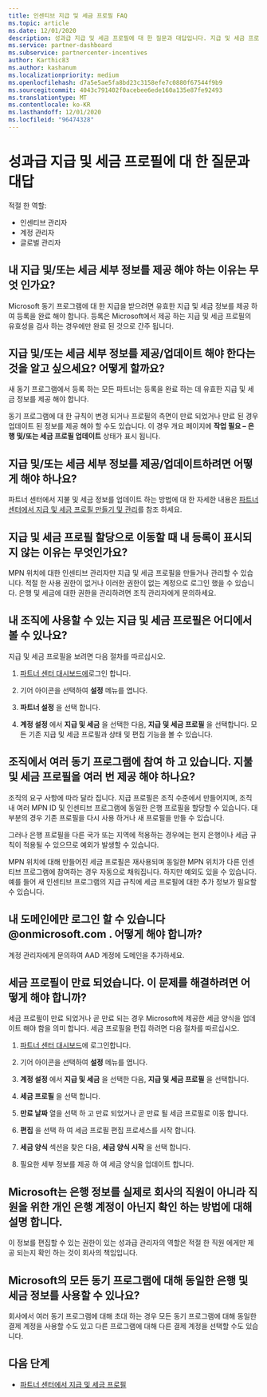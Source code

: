 ```yaml
---
title: 인센티브 지급 및 세금 프로필 FAQ
ms.topic: article
ms.date: 12/01/2020
description: 성과급 지급 및 세금 프로필에 대 한 질문과 대답입니다. 지급 및 세금 프로필을 볼 수 없는 이유와이에 대해 수행할 작업에 대 한 질문이 있습니다.
ms.service: partner-dashboard
ms.subservice: partnercenter-incentives
author: Karthic83
ms.author: kashanum
ms.localizationpriority: medium
ms.openlocfilehash: d7a5e5ae5fa8bd23c3158efe7c0880f67544f9b9
ms.sourcegitcommit: 4043c791402f0acebee6ede160a135e87fe92493
ms.translationtype: MT
ms.contentlocale: ko-KR
ms.lasthandoff: 12/01/2020
ms.locfileid: "96474328"
---
```

# <a name="frequently-asked-questions-regarding-incentives-payout-and-tax-profiles"></a>성과급 지급 및 세금 프로필에 대 한 질문과 대답

적절 한 역할:

- 인센티브 관리자
- 계정 관리자
- 글로벌 관리자

## <a name="why-do-i-need-to-provide-my-payout-andor-tax-details"></a>내 지급 및/또는 세금 세부 정보를 제공 해야 하는 이유는 무엇 인가요?

Microsoft 동기 프로그램에 대 한 지급을 받으려면 유효한 지급 및 세금 정보를 제공 하 여 등록을 완료 해야 합니다. 등록은 Microsoft에서 제공 하는 지급 및 세금 프로필의 유효성을 검사 하는 경우에만 완료 된 것으로 간주 됩니다.

## <a name="how-do-i-know-that-i-need-to-provideupdate-my-payout-andor-tax-details"></a>지급 및/또는 세금 세부 정보를 제공/업데이트 해야 한다는 것을 알고 싶으세요? 어떻게 할까요?

새 동기 프로그램에서 등록 하는 모든 파트너는 등록을 완료 하는 데 유효한 지급 및 세금 정보를 제공 해야 합니다.

동기 프로그램에 대 한 규칙이 변경 되거나 프로필의 측면이 만료 되었거나 만료 된 경우 업데이트 된 정보를 제공 해야 할 수도 있습니다. 이 경우 개요 페이지에 **작업 필요 – 은행 및/또는 세금 프로필 업데이트** 상태가 표시 됩니다.

## <a name="how-do-i-provide-update-my-payout-and-or-tax-details"></a>지급 및/또는 세금 세부 정보를 제공/업데이트하려면 어떻게 해야 하나요?

파트너 센터에서 지불 및 세금 정보를 업데이트 하는 방법에 대 한 자세한 내용은 [파트너 센터에서 지급 및 세금 프로필 만들기 및 관리](./incentives-create-and-manage-your-payout-and-tax-profiles.md)를 참조 하세요.

## <a name="why-dont-i-see-my-enrollments-when-i-go-to-assign-my-payout-and-tax-profile"></a>지급 및 세금 프로필 할당으로 이동할 때 내 등록이 표시되지 않는 이유는 무엇인가요?

MPN 위치에 대한 인센티브 관리자만 지급 및 세금 프로필을 만들거나 관리할 수 있습니다. 적절 한 사용 권한이 없거나 이러한 권한이 없는 계정으로 로그인 했을 수 있습니다. 은행 및 세금에 대한 권한을 관리하려면 조직 관리자에게 문의하세요.

## <a name="where-can-i-see-the-payout-and-tax-profiles-for-my-organization-that-i-can-use"></a>내 조직에 사용할 수 있는 지급 및 세금 프로필은 어디에서 볼 수 있나요?

지급 및 세금 프로필을 보려면 다음 절차를 따르십시오.

1. [파트너 센터 대시보드에](https://partner.microsoft.com/dashboard)로그인 합니다.

2. 기어 아이콘을 선택하여 **설정** 메뉴를 엽니다.

3. **파트너 설정** 을 선택 합니다.

4. **계정 설정** 에서 **지급 및 세금** 을 선택한 다음, **지급 및 세금 프로필** 을 선택합니다. 모든 기존 지급 및 세금 프로필과 상태 및 편집 기능을 볼 수 있습니다.

## <a name="my-organization-is-participating-in-multiple-incentive-programs-do-i-need-to-provide-my-payment-and-tax-profile-multiple-times"></a>조직에서 여러 동기 프로그램에 참여 하 고 있습니다. 지불 및 세금 프로필을 여러 번 제공 해야 하나요?

조직의 요구 사항에 따라 달라 집니다. 지급 프로필은 조직 수준에서 만들어지며, 조직 내 여러 MPN ID 및 인센티브 프로그램에 동일한 은행 프로필을 할당할 수 있습니다. 대부분의 경우 기존 프로필을 다시 사용 하거나 새 프로필을 만들 수 있습니다.

그러나 은행 프로필을 다른 국가 또는 지역에 적용하는 경우에는 현지 은행이나 세금 규칙이 적용될 수 있으므로 예외가 발생할 수 있습니다.

MPN 위치에 대해 만들어진 세금 프로필은 재사용되며 동일한 MPN 위치가 다른 인센티브 프로그램에 참여하는 경우 자동으로 채워집니다. 하지만 예외도 있을 수 있습니다. 예를 들어 새 인센티브 프로그램의 지급 규칙에 세금 프로필에 대한 추가 정보가 필요할 수 있습니다.  

## <a name="im-only-able-to-sign-in-with-my-onmicrosoftcom-domain-what-should-i-do"></a>내 도메인에만 로그인 할 수 있습니다 @onmicrosoft.com . 어떻게 해야 합니까?

계정 관리자에게 문의하여 AAD 계정에 도메인을 추가하세요.

## <a name="my-tax-profile-has-expired-how-do-i-fix-this"></a>세금 프로필이 만료 되었습니다. 이 문제를 해결하려면 어떻게 해야 합니까?

세금 프로필이 만료 되었거나 곧 만료 되는 경우 Microsoft에 제공한 세금 양식을 업데이트 해야 함을 의미 합니다. 세금 프로필을 편집 하려면 다음 절차를 따르십시오.

1. [파트너 센터 대시보드](https://partner.microsoft.com/dashboard/)에 로그인합니다.

2. 기어 아이콘을 선택하여 **설정** 메뉴를 엽니다.

3. **계정 설정** 에서 **지급 및 세금** 을 선택한 다음, **지급 및 세금 프로필** 을 선택합니다.

4. **세금 프로필** 을 선택 합니다.

5. **만료 날짜** 열을 선택 하 고 만료 되었거나 곧 만료 될 세금 프로필로 이동 합니다.

6. **편집** 을 선택 하 여 세금 프로필 편집 프로세스를 시작 합니다.

7. **세금 양식** 섹션을 찾은 다음, **세금 양식 시작** 을 선택 합니다.

8. 필요한 세부 정보를 제공 하 여 세금 양식을 업데이트 합니다.

## <a name="how-does-microsoft-ensure-that-the-bank-information-is-indeed-that-of-the-company-and-not-a-personal-bank-account-for-an-employee"></a>Microsoft는 은행 정보를 실제로 회사의 직원이 아니라 직원을 위한 개인 은행 계정이 아닌지 확인 하는 방법에 대해 설명 합니다.

이 정보를 편집할 수 있는 권한이 있는 성과급 관리자의 역할은 적절 한 직원 에게만 제공 되는지 확인 하는 것이 회사의 책임입니다.

## <a name="can-i-use-the-same-bank-and-tax-details-for-all-incentive-programs-at-microsoft"></a>Microsoft의 모든 동기 프로그램에 대해 동일한 은행 및 세금 정보를 사용할 수 있나요?

회사에서 여러 동기 프로그램에 대해 초대 하는 경우 모든 동기 프로그램에 대해 동일한 결제 계정을 사용할 수도 있고 다른 프로그램에 대해 다른 결제 계정을 선택할 수도 있습니다.

## <a name="next-steps"></a>다음 단계

- [파트너 센터에서 지급 및 세금 프로필](incentives-create-and-manage-your-payout-and-tax-profiles.md)